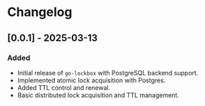 # Changelog

## [0.0.1] - 2025-03-13
### Added
- Initial release of `go-lockbox` with PostgreSQL backend support.
- Implemented atomic lock acquisition with Postgres.
- Added TTL control and renewal.
- Basic distributed lock acquisition and TTL management.